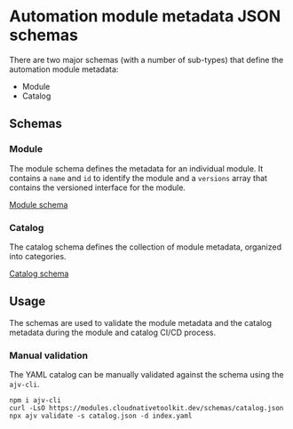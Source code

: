 # Automation module metadata JSON schemas

There are two major schemas (with a number of sub-types) that define the automation module metadata:

- Module
- Catalog

## Schemas

### Module

The module schema defines the metadata for an individual module. It contains a `name` and `id` to identify the module and a `versions` array that contains the versioned interface for the module.

[Module schema](module.json)

### Catalog

The catalog schema defines the collection of module metadata, organized into categories.

[Catalog schema](catalog.json)

## Usage

The schemas are used to validate the module metadata and the catalog metadata during the module and catalog CI/CD process.

### Manual validation

The YAML catalog can be manually validated against the schema using the `ajv-cli`.

```
npm i ajv-cli
curl -LsO https://modules.cloudnativetoolkit.dev/schemas/catalog.json
npx ajv validate -s catalog.json -d index.yaml
```
